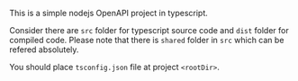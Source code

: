 This is a simple nodejs OpenAPI project in typescript.

Consider there are `src` folder for typescript source code and `dist` folder for compiled code. Please note that there is `shared` folder in `src` which can be refered absolutely.

You should place `tsconfig.json` file at project `<rootDir>`.
